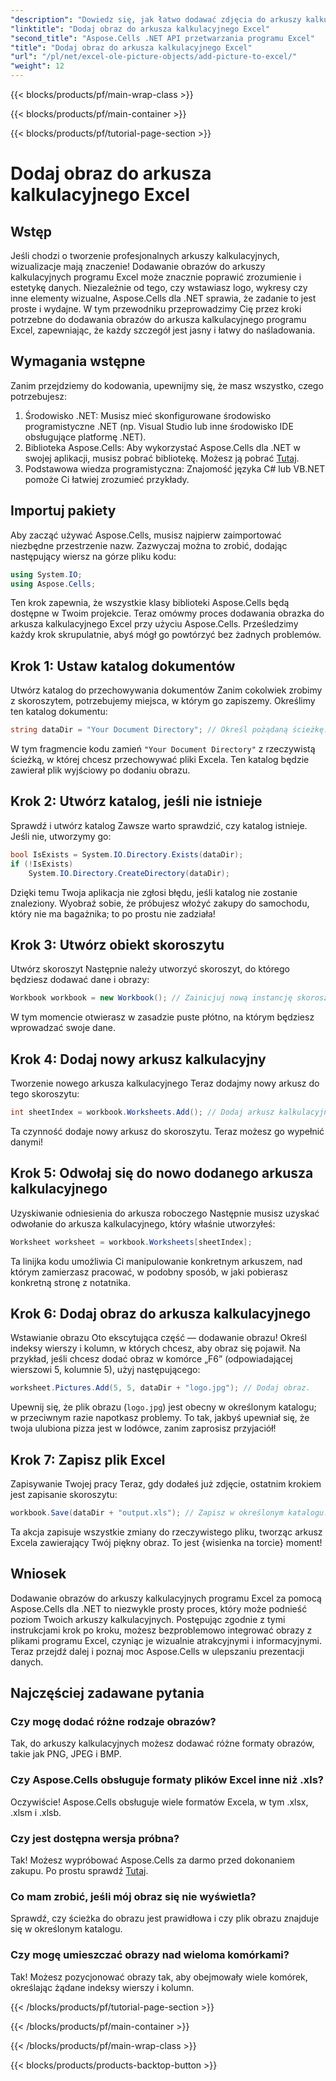 ```yaml
---
"description": "Dowiedz się, jak łatwo dodawać zdjęcia do arkuszy kalkulacyjnych programu Excel za pomocą Aspose.Cells dla .NET w tym kompleksowym przewodniku krok po kroku. Ulepsz swoje arkusze kalkulacyjne."
"linktitle": "Dodaj obraz do arkusza kalkulacyjnego Excel"
"second_title": "Aspose.Cells .NET API przetwarzania programu Excel"
"title": "Dodaj obraz do arkusza kalkulacyjnego Excel"
"url": "/pl/net/excel-ole-picture-objects/add-picture-to-excel/"
"weight": 12
---
```


{{< blocks/products/pf/main-wrap-class >}}

{{< blocks/products/pf/main-container >}}

{{< blocks/products/pf/tutorial-page-section >}}

# Dodaj obraz do arkusza kalkulacyjnego Excel

## Wstęp
Jeśli chodzi o tworzenie profesjonalnych arkuszy kalkulacyjnych, wizualizacje mają znaczenie! Dodawanie obrazów do arkuszy kalkulacyjnych programu Excel może znacznie poprawić zrozumienie i estetykę danych. Niezależnie od tego, czy wstawiasz logo, wykresy czy inne elementy wizualne, Aspose.Cells dla .NET sprawia, że zadanie to jest proste i wydajne. W tym przewodniku przeprowadzimy Cię przez kroki potrzebne do dodawania obrazów do arkusza kalkulacyjnego programu Excel, zapewniając, że każdy szczegół jest jasny i łatwy do naśladowania.
## Wymagania wstępne
Zanim przejdziemy do kodowania, upewnijmy się, że masz wszystko, czego potrzebujesz:
1. Środowisko .NET: Musisz mieć skonfigurowane środowisko programistyczne .NET (np. Visual Studio lub inne środowisko IDE obsługujące platformę .NET).
2. Biblioteka Aspose.Cells: Aby wykorzystać Aspose.Cells dla .NET w swojej aplikacji, musisz pobrać bibliotekę. Możesz ją pobrać [Tutaj](https://releases.aspose.com/cells/net/).
3. Podstawowa wiedza programistyczna: Znajomość języka C# lub VB.NET pomoże Ci łatwiej zrozumieć przykłady.
## Importuj pakiety
Aby zacząć używać Aspose.Cells, musisz najpierw zaimportować niezbędne przestrzenie nazw. Zazwyczaj można to zrobić, dodając następujący wiersz na górze pliku kodu:
```csharp
using System.IO;
using Aspose.Cells;
```
Ten krok zapewnia, że wszystkie klasy biblioteki Aspose.Cells będą dostępne w Twoim projekcie.
Teraz omówmy proces dodawania obrazka do arkusza kalkulacyjnego Excel przy użyciu Aspose.Cells. Prześledzimy każdy krok skrupulatnie, abyś mógł go powtórzyć bez żadnych problemów.
## Krok 1: Ustaw katalog dokumentów
Utwórz katalog do przechowywania dokumentów
Zanim cokolwiek zrobimy z skoroszytem, potrzebujemy miejsca, w którym go zapiszemy. Określimy ten katalog dokumentu:
```csharp
string dataDir = "Your Document Directory"; // Określ pożądaną ścieżkę.
```
W tym fragmencie kodu zamień `"Your Document Directory"` z rzeczywistą ścieżką, w której chcesz przechowywać pliki Excela. Ten katalog będzie zawierał plik wyjściowy po dodaniu obrazu.
## Krok 2: Utwórz katalog, jeśli nie istnieje
Sprawdź i utwórz katalog
Zawsze warto sprawdzić, czy katalog istnieje. Jeśli nie, utworzymy go:
```csharp
bool IsExists = System.IO.Directory.Exists(dataDir);
if (!IsExists)
    System.IO.Directory.CreateDirectory(dataDir);
```
Dzięki temu Twoja aplikacja nie zgłosi błędu, jeśli katalog nie zostanie znaleziony. Wyobraź sobie, że próbujesz włożyć zakupy do samochodu, który nie ma bagażnika; to po prostu nie zadziała!
## Krok 3: Utwórz obiekt skoroszytu
Utwórz skoroszyt
Następnie należy utworzyć skoroszyt, do którego będziesz dodawać dane i obrazy:
```csharp
Workbook workbook = new Workbook(); // Zainicjuj nową instancję skoroszytu.
```
W tym momencie otwierasz w zasadzie puste płótno, na którym będziesz wprowadzać swoje dane.
## Krok 4: Dodaj nowy arkusz kalkulacyjny
Tworzenie nowego arkusza kalkulacyjnego
Teraz dodajmy nowy arkusz do tego skoroszytu:
```csharp
int sheetIndex = workbook.Worksheets.Add(); // Dodaj arkusz kalkulacyjny i pobierz jego indeks.
```
Ta czynność dodaje nowy arkusz do skoroszytu. Teraz możesz go wypełnić danymi!
## Krok 5: Odwołaj się do nowo dodanego arkusza kalkulacyjnego
Uzyskiwanie odniesienia do arkusza roboczego
Następnie musisz uzyskać odwołanie do arkusza kalkulacyjnego, który właśnie utworzyłeś:
```csharp
Worksheet worksheet = workbook.Worksheets[sheetIndex];
```
Ta linijka kodu umożliwia Ci manipulowanie konkretnym arkuszem, nad którym zamierzasz pracować, w podobny sposób, w jaki pobierasz konkretną stronę z notatnika.
## Krok 6: Dodaj obraz do arkusza kalkulacyjnego
Wstawianie obrazu
Oto ekscytująca część — dodawanie obrazu! Określ indeksy wierszy i kolumn, w których chcesz, aby obraz się pojawił. Na przykład, jeśli chcesz dodać obraz w komórce „F6” (odpowiadającej wierszowi 5, kolumnie 5), użyj następującego:
```csharp
worksheet.Pictures.Add(5, 5, dataDir + "logo.jpg"); // Dodaj obraz.
```
Upewnij się, że plik obrazu (`logo.jpg`) jest obecny w określonym katalogu; w przeciwnym razie napotkasz problemy. To tak, jakbyś upewniał się, że twoja ulubiona pizza jest w lodówce, zanim zaprosisz przyjaciół!
## Krok 7: Zapisz plik Excel
Zapisywanie Twojej pracy
Teraz, gdy dodałeś już zdjęcie, ostatnim krokiem jest zapisanie skoroszytu:
```csharp
workbook.Save(dataDir + "output.xls"); // Zapisz w określonym katalogu.
```
Ta akcja zapisuje wszystkie zmiany do rzeczywistego pliku, tworząc arkusz Excela zawierający Twój piękny obraz. To jest {wisienka na torcie} moment!
## Wniosek
Dodawanie obrazów do arkuszy kalkulacyjnych programu Excel za pomocą Aspose.Cells dla .NET to niezwykle prosty proces, który może podnieść poziom Twoich arkuszy kalkulacyjnych. Postępując zgodnie z tymi instrukcjami krok po kroku, możesz bezproblemowo integrować obrazy z plikami programu Excel, czyniąc je wizualnie atrakcyjnymi i informacyjnymi. Teraz przejdź dalej i poznaj moc Aspose.Cells w ulepszaniu prezentacji danych.
## Najczęściej zadawane pytania
### Czy mogę dodać różne rodzaje obrazów?
Tak, do arkuszy kalkulacyjnych możesz dodawać różne formaty obrazów, takie jak PNG, JPEG i BMP.
### Czy Aspose.Cells obsługuje formaty plików Excel inne niż .xls?
Oczywiście! Aspose.Cells obsługuje wiele formatów Excela, w tym .xlsx, .xlsm i .xlsb.
### Czy jest dostępna wersja próbna?
Tak! Możesz wypróbować Aspose.Cells za darmo przed dokonaniem zakupu. Po prostu sprawdź [Tutaj](https://releases.aspose.com/).
### Co mam zrobić, jeśli mój obraz się nie wyświetla?
Sprawdź, czy ścieżka do obrazu jest prawidłowa i czy plik obrazu znajduje się w określonym katalogu.
### Czy mogę umieszczać obrazy nad wieloma komórkami?
Tak! Możesz pozycjonować obrazy tak, aby obejmowały wiele komórek, określając żądane indeksy wierszy i kolumn.

{{< /blocks/products/pf/tutorial-page-section >}}

{{< /blocks/products/pf/main-container >}}

{{< /blocks/products/pf/main-wrap-class >}}

{{< blocks/products/products-backtop-button >}}